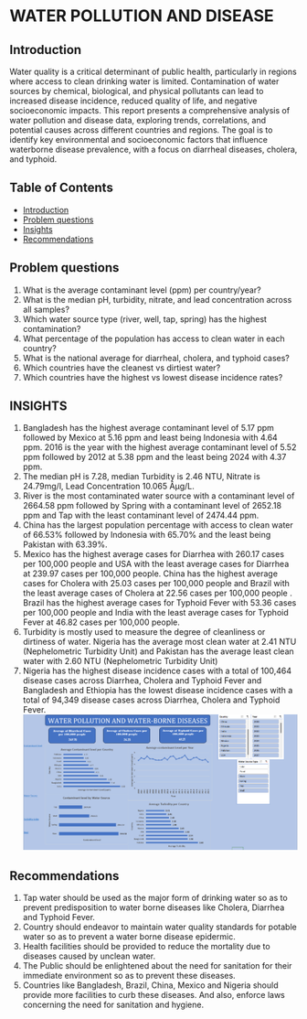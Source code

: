 # WATER POLLUTION AND DISEASE
## Introduction
Water quality is a critical determinant of public health, particularly in regions where access to clean drinking water is limited. Contamination of water sources by chemical, biological, and physical pollutants can lead to increased disease incidence, reduced quality of life, and negative socioeconomic impacts. This report presents a comprehensive analysis of water pollution and disease data, exploring trends, correlations, and potential causes across different countries and regions. The goal is to identify key environmental and socioeconomic factors that influence waterborne disease prevalence, with a focus on diarrheal diseases, cholera, and typhoid.

## Table of Contents
- [Introduction](#Introduction)
- [Problem questions](#Problem-questions)
- [Insights](#Insights)
- [Recommendations](#Recommendations)
## Problem questions
1.	What is the average contaminant level (ppm) per country/year?
2.	What is the median pH, turbidity, nitrate, and lead concentration across all samples?
3.	Which water source type (river, well, tap, spring) has the highest contamination?
4.	What percentage of the population has access to clean water in each country?
5.	What is the national average for diarrheal, cholera, and typhoid cases?
6.	Which countries have the cleanest vs dirtiest water?
7.	Which countries have the highest vs lowest disease incidence rates?

## INSIGHTS
1.	Bangladesh has the highest average contaminant level of 5.17 ppm followed by Mexico at 5.16 ppm and least being Indonesia with 4.64 ppm. 2016 is the year with the highest average contaminant level of 5.52 ppm followed by 2012 at 5.38 ppm and the least being 2024 with 4.37 ppm. 
2.	The median pH is 7.28, median Turbidity is 2.46 NTU, Nitrate is 24.79mg/l, Lead Concentration 10.065 Âµg/L.
3.	River is the most contaminated water source with a contaminant level of 2664.58 ppm followed by Spring with a contaminant level of 2652.18 ppm and Tap with the least contaminant level of 2474.44 ppm. 
4.	China has the largest population percentage with access to clean water of 66.53% followed by Indonesia with 65.70% and the least being Pakistan with 63.39%.
5.	Mexico has the highest average cases for Diarrhea with 260.17 cases per 100,000 people and USA with the least average cases for Diarrhea at 239.97 cases per 100,000 people. China has the highest average cases for Cholera with 25.03 cases per 100,000 people and Brazil with the least average cases of Cholera at 22.56 cases per 100,000 people . Brazil has the highest average cases for Typhoid Fever with 53.36 cases per 100,000 people and India with the least average cases for Typhoid Fever at 46.82 cases per 100,000 people.
6.	Turbidity is mostly used to measure the degree of cleanliness or dirtiness of water. Nigeria has the average most clean water at 2.41 NTU (Nephelometric Turbidity Unit) and Pakistan has the average least clean water with 2.60 NTU (Nephelometric Turbidity Unit)
7.	Nigeria has the highest disease incidence cases with a total of 100,464 disease cases across Diarrhea, Cholera and Typhoid Fever and Bangladesh and Ethiopia has the lowest disease incidence cases with a total of 94,349 disease cases across Diarrhea, Cholera and Typhoid Fever.
![Dashboard](https://github.com/Fadx007/Health-Analysis/blob/main/Screenshot%202025-09-19%20154059.png)

## Recommendations
1.	Tap water should be used as the major form of drinking water so as to prevent predisposition to water borne diseases like Cholera, Diarrhea and Typhoid Fever.
2.	Country should endeavor to maintain water quality standards for potable water so as to prevent a water borne disease epidermic.
3.	Health facilities should be provided to reduce the mortality due to diseases caused by unclean water.
4.	The Public should be enlightened about the need for sanitation for their immediate environment so as to prevent these diseases.
5.	Countries like Bangladesh, Brazil, China, Mexico and Nigeria should provide more facilities to curb these diseases. And also, enforce laws concerning the need for sanitation and hygiene.



